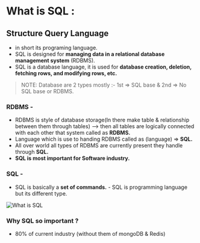
# What is SQL :

## Structure Query Language
 - in short its programing language.
 - SQL is designed for **managing data in a relational database management system** (RDBMS).
 - SQL is a database language, it is used for **database creation, deletion, fetching rows, and modifying rows, etc.**

> NOTE: Database are 2 types mostly :- 1st => SQL base & 2nd =>  No SQL base or RDBMS.<br>

### RDBMS -
 - RDBMS is style of database storage(In there make table & relationship between them through tables) --> then all tables are logically connected with each other that system called as **RDBMS.**
 - Language which is use to handing RDBMS called as (language) => **SQL.**
 - All over world all types of RDBMS are currently present they handle through **SQL.**
 - **SQL is most important for Software industry.**

### SQL - 
 - SQL is basically a **set of commands.** - SQL is programming language but its different type.


![What is SQL](https://github.com/user-attachments/assets/257f23c3-596e-4f88-b782-e25292ed5d44)

### Why SQL so important ?
 - 80% of current industry (without them of mongoDB & Redis) 

